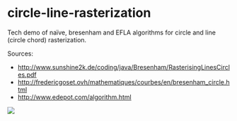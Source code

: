 # circle-line-rasterization
Tech demo of naïve, bresenham and EFLA algorithms for circle and line (circle chord) rasterization.

Sources:
  - http://www.sunshine2k.de/coding/java/Bresenham/RasterisingLinesCircles.pdf
  - http://fredericgoset.ovh/mathematiques/courbes/en/bresenham_circle.html
  - http://www.edepot.com/algorithm.html

<img src="https://i.imgur.com/aPrLCrr.png"/>
